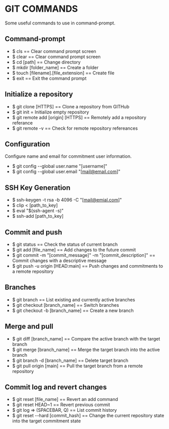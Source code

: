 # GIT COMMANDS

Some useful commands to use in command-prompt.


## Command-prompt

* $ cls == Clear command prompt screen
* $ clear == Clear command prompt screen
* $ cd [path] == Change directory
* $ mkdir [folder_name] == Create a folder
* $ touch [filename].[file_extension] == Create file
* $ exit == Exit the command prompt


## Initialize a repository

* $ git clone [HTTPS] == Clone a repository from GITHub
* $ git init = Initialize empty repository
* $ git remote add [origin] [HTTPS] == Remotely add a repository referance
* $ git remote -v == Check for remote repository refereances


## Configuration

Configure name and email for commitment user information.

* $ git config --global user.name "[username]"
* $ git config --global user.email "[mail@email.com]"


## SSH Key Generation

* $ ssh-keygen -t rsa -b 4096 -C "[mail@emial.com]"
* $ clip < [path_to_key]
* $ eval "$(ssh-agent -s)"
* $ ssh-add [path_to_key]


## Commit and push

* $ git status == Check the status of current branch
* $ git add [file_name] == Add changes to the future commit
* $ git commit -m "[commit_message]" -m "[commit_description]" == Commit changes with a descriptive message
* $ git push -u origin [HEAD:main] == Push changes and commitments to a remote repository


## Branches

* $ git branch == List existing and currently active branches
* $ git checkout [branch_name] == Switch branches
* $ git checkout -b [branch_name] == Create a new branch


## Merge and pull

* $ git diff [branch_name] == Compare the active branch with the target branch
* $ git merge [branch_name] == Merge the target branch into the active branch
* $ git branch -d [branch_name] == Delete target branch
* $ git pull origin [main] == Pull the target branch from a remote repository


## Commit log and revert changes

* $ git reset [file_name] == Revert an add command
* $ git reset HEAD~1 == Revert previous commit
* $ git log => (SPACEBAR, Q) == List commit history
* $ git reset --hard [commit_hash] == Change the current repository state into the target commitment state
